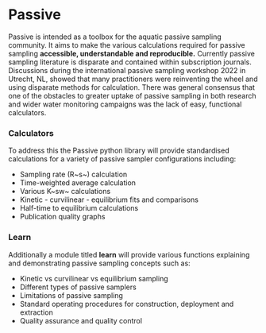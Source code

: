 # Passive
Passive is intended as a toolbox for the aquatic passive sampling community.
It aims to make the various calculations required for passive sampling **accessible, understandable and reproducible.**
Currently passive sampling literature is disparate and contained within subscription journals.
Discussions during the international passive sampling workshop 2022 in Utrecht, NL, showed that many practitioners were reinventing the wheel and using disparate methods for calculation.
There was general consensus that one of the obstacles to greater uptake of passive sampling in both research and wider water monitoring campaigns was the lack of easy, functional calculators.

### Calculators
To address this the Passive python library will provide standardised calculations for a variety of passive sampler configurations including:
 - Sampling rate (R~s~) calculation
 - Time-weighted average calculation
 - Various K~sw~ calculations
 - Kinetic - curvilinear - equilibrium fits and comparisons
 - Half-time to equilibrium calculations
 - Publication quality graphs

### Learn
Additionally a module titled **learn** will provide various functions explaining and demonstrating passive sampling concepts such as:
 - Kinetic vs curvilinear vs equilibrium sampling
 - Different types of passive samplers
 - Limitations of passive sampling
 - Standard operating procedures for construction, deployment and extraction
 - Quality assurance and quality control